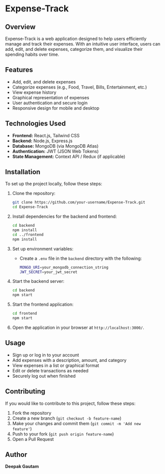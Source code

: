 # Expense-Track

## Overview
Expense-Track is a web application designed to help users efficiently manage and track their expenses. With an intuitive user interface, users can add, edit, and delete expenses, categorize them, and visualize their spending habits over time.

## Features
- Add, edit, and delete expenses
- Categorize expenses (e.g., Food, Travel, Bills, Entertainment, etc.)
- View expense history
- Graphical representation of expenses
- User authentication and secure login
- Responsive design for mobile and desktop

## Technologies Used
- **Frontend:** React.js, Tailwind CSS
- **Backend:** Node.js, Express.js
- **Database:** MongoDB (via MongoDB Atlas)
- **Authentication:** JWT (JSON Web Tokens)
- **State Management:** Context API / Redux (if applicable)

## Installation
To set up the project locally, follow these steps:

1. Clone the repository:
   ```sh
   git clone https://github.com/your-username/Expense-Track.git
   cd Expense-Track
   ```

2. Install dependencies for the backend and frontend:
   ```sh
   cd backend
   npm install
   cd ../frontend
   npm install
   ```

3. Set up environment variables:
   - Create a `.env` file in the `backend` directory with the following:
     ```sh
     MONGO_URI=your_mongodb_connection_string
     JWT_SECRET=your_jwt_secret
     ```

4. Start the backend server:
   ```sh
   cd backend
   npm start
   ```

5. Start the frontend application:
   ```sh
   cd frontend
   npm start
   ```

6. Open the application in your browser at `http://localhost:3000/`.

## Usage
- Sign up or log in to your account
- Add expenses with a description, amount, and category
- View expenses in a list or graphical format
- Edit or delete transactions as needed
- Securely log out when finished

## Contributing
If you would like to contribute to this project, follow these steps:
1. Fork the repository
2. Create a new branch (`git checkout -b feature-name`)
3. Make your changes and commit them (`git commit -m 'Add new feature'`)
4. Push to your fork (`git push origin feature-name`)
5. Open a Pull Request

## Author
**Deepak Gautam**
